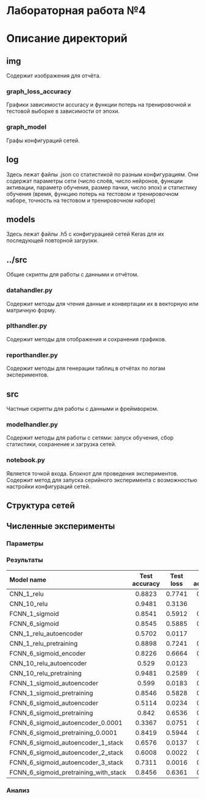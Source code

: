 # Лабораторная работа №4

# Описание директорий

## img
Содержит изображения для отчёта.
### graph_loss_accuracy
Графики зависимости accuracy и функции потерь на тренировочной и тестовой выборке в зависимости от эпохи.
### graph_model
Графы конфигураций сетей.

## log
Здесь лежат файлы .json со статистикой по разным конфигурациям.
Они содержат параметры сети (число слоёв, число нейронов, функции активации, параметр обучения, размер пачки, число эпох)
и статистику обучения (время, функцию потерь на тестовом и тренировочном наборе, точность на тестовом и тренировочном наборе)

## models
Здесь лежат файлы .h5 с конфигурацией сетей Keras для их последующей повторной загрузки.

## ../src
Общие скрипты для работы с данными и отчётом.
### datahandler.py
Содержит методы для чтения данные и конвертации их в векторную или матричную форму.
### plthandler.py
Содержит методы для отображения и сохранения графиков.
### reporthandler.py
Содержит методы для генерации таблиц в отчётах по логам экспериментов.

## src
Частные скрипты для работы с данными и фреймворком.
### modelhandler.py
Содержит методы для работы с сетями: запуск обучения, сбор статистики, сохранение и загрузка сетей.
### notebook.py
Является точкой входа. Блокнот для проведения экспериментов. Содержит метод для запуска серийного эксперимента с 
возможностью настройки конфигураций сетей.

## Структура сетей

[comment]: # (graph_model_table_start)

[comment]: # (graph_model_table_end)

## Численные эксперименты
### Параметры

### Результаты
[comment]: # (result_table_start)

|              Model name               | Test accuracy | Test loss | Train accuracy | Train loss | Time_train (s) |
| :------------------------------------ | :-----------: | :-------: | :------------: | :--------: | :------------: |
| CNN_1_relu                            |    0.8823     |  0.7741   |     0.9941     |   0.0216   |    781.0184    |
| CNN_10_relu                           |    0.9481     |  0.3136   |     0.999      |   0.0033   |   2071.7088    |
| FCNN_1_sigmoid                        |    0.8541     |  0.5912   |     0.9611     |   0.1951   |    87.2454     |
| FCNN_6_sigmoid                        |    0.8545     |  0.5885   |     0.9783     |   0.0777   |    689.7557    |
| CNN_1_relu_autoencoder                |    0.5702     |  0.0117   |     0.512      |   0.0157   |   1881.0585    |
| CNN_1_relu_pretraining                |    0.8898     |  0.7241   |     0.9895     |   0.0397   |    783.3383    |
| FCNN_6_sigmoid_encoder                |    0.8226     |  0.6664   |     0.9759     |   0.0911   |    721.7957    |
| CNN_10_relu_autoencoder               |     0.529     |  0.0123   |     0.481      |   0.0162   |   4135.7274    |
| CNN_10_relu_pretraining               |    0.9481     |  0.2589   |     0.9978     |   0.0068   |   2067.4936    |
| FCNN_1_sigmoid_autoencoder            |     0.599     |  0.0183   |     0.5801     |   0.0198   |    250.9933    |
| FCNN_1_sigmoid_pretraining            |    0.8546     |  0.5828   |     0.9611     |   0.1976   |    102.8282    |
| FCNN_6_sigmoid_autoencoder            |    0.5114     |  0.0234   |     0.4855     |   0.023    |   1508.7251    |
| FCNN_6_sigmoid_pretraining            |     0.842     |  0.6536   |     0.9828     |   0.0709   |    697.6593    |
| FCNN_6_sigmoid_autoencoder_0.0001     |    0.3367     |  0.0751   |     0.3363     |   0.0533   |   1507.0768    |
| FCNN_6_sigmoid_pretraining_0.0001     |    0.8419     |  0.5944   |     0.9656     |   0.1477   |    702.888     |
| FCNN_6_sigmoid_autoencoder_1_stack    |    0.6576     |  0.0137   |     0.6345     |   0.017    |    1246.62     |
| FCNN_6_sigmoid_autoencoder_2_stack    |    0.6008     |  0.0022   |     0.5904     |   0.0015   |    216.447     |
| FCNN_6_sigmoid_autoencoder_3_stack    |    0.7311     |  0.0016   |     0.7354     |   0.0012   |    31.2123     |
| FCNN_6_sigmoid_pretraining_with_stack |    0.8456     |  0.6361   |     0.9759     |   0.0873   |    689.8882    |

[comment]: # (result_table_end)

[comment]: # (graph_table_start)

[comment]: # (graph_table_end)

### Анализ



